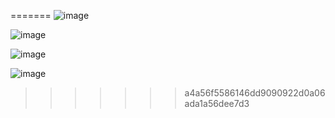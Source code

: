 =======
![image](https://github.com/user-attachments/assets/c35a1a20-b09a-4fd6-9e33-e73838415624)


![image](https://github.com/user-attachments/assets/fcfd2fb8-7560-4e3a-8b6d-6a8925561cbe)


![image](https://github.com/user-attachments/assets/c6d38a1d-c9e0-49a8-83a3-14a5e7ecafaa)

![image](https://github.com/user-attachments/assets/bb92c872-ba45-44a5-90cf-5a4dfa9320fe)
>>>>>>> a4a56f5586146dd9090922d0a06ada1a56dee7d3
